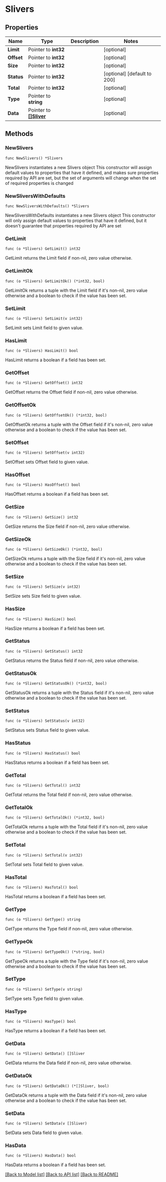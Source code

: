 # Slivers

## Properties

Name | Type | Description | Notes
------------ | ------------- | ------------- | -------------
**Limit** | Pointer to **int32** |  | [optional] 
**Offset** | Pointer to **int32** |  | [optional] 
**Size** | Pointer to **int32** |  | [optional] 
**Status** | Pointer to **int32** |  | [optional] [default to 200]
**Total** | Pointer to **int32** |  | [optional] 
**Type** | Pointer to **string** |  | [optional] 
**Data** | Pointer to [**[]Sliver**](Sliver.md) |  | [optional] 

## Methods

### NewSlivers

`func NewSlivers() *Slivers`

NewSlivers instantiates a new Slivers object
This constructor will assign default values to properties that have it defined,
and makes sure properties required by API are set, but the set of arguments
will change when the set of required properties is changed

### NewSliversWithDefaults

`func NewSliversWithDefaults() *Slivers`

NewSliversWithDefaults instantiates a new Slivers object
This constructor will only assign default values to properties that have it defined,
but it doesn't guarantee that properties required by API are set

### GetLimit

`func (o *Slivers) GetLimit() int32`

GetLimit returns the Limit field if non-nil, zero value otherwise.

### GetLimitOk

`func (o *Slivers) GetLimitOk() (*int32, bool)`

GetLimitOk returns a tuple with the Limit field if it's non-nil, zero value otherwise
and a boolean to check if the value has been set.

### SetLimit

`func (o *Slivers) SetLimit(v int32)`

SetLimit sets Limit field to given value.

### HasLimit

`func (o *Slivers) HasLimit() bool`

HasLimit returns a boolean if a field has been set.

### GetOffset

`func (o *Slivers) GetOffset() int32`

GetOffset returns the Offset field if non-nil, zero value otherwise.

### GetOffsetOk

`func (o *Slivers) GetOffsetOk() (*int32, bool)`

GetOffsetOk returns a tuple with the Offset field if it's non-nil, zero value otherwise
and a boolean to check if the value has been set.

### SetOffset

`func (o *Slivers) SetOffset(v int32)`

SetOffset sets Offset field to given value.

### HasOffset

`func (o *Slivers) HasOffset() bool`

HasOffset returns a boolean if a field has been set.

### GetSize

`func (o *Slivers) GetSize() int32`

GetSize returns the Size field if non-nil, zero value otherwise.

### GetSizeOk

`func (o *Slivers) GetSizeOk() (*int32, bool)`

GetSizeOk returns a tuple with the Size field if it's non-nil, zero value otherwise
and a boolean to check if the value has been set.

### SetSize

`func (o *Slivers) SetSize(v int32)`

SetSize sets Size field to given value.

### HasSize

`func (o *Slivers) HasSize() bool`

HasSize returns a boolean if a field has been set.

### GetStatus

`func (o *Slivers) GetStatus() int32`

GetStatus returns the Status field if non-nil, zero value otherwise.

### GetStatusOk

`func (o *Slivers) GetStatusOk() (*int32, bool)`

GetStatusOk returns a tuple with the Status field if it's non-nil, zero value otherwise
and a boolean to check if the value has been set.

### SetStatus

`func (o *Slivers) SetStatus(v int32)`

SetStatus sets Status field to given value.

### HasStatus

`func (o *Slivers) HasStatus() bool`

HasStatus returns a boolean if a field has been set.

### GetTotal

`func (o *Slivers) GetTotal() int32`

GetTotal returns the Total field if non-nil, zero value otherwise.

### GetTotalOk

`func (o *Slivers) GetTotalOk() (*int32, bool)`

GetTotalOk returns a tuple with the Total field if it's non-nil, zero value otherwise
and a boolean to check if the value has been set.

### SetTotal

`func (o *Slivers) SetTotal(v int32)`

SetTotal sets Total field to given value.

### HasTotal

`func (o *Slivers) HasTotal() bool`

HasTotal returns a boolean if a field has been set.

### GetType

`func (o *Slivers) GetType() string`

GetType returns the Type field if non-nil, zero value otherwise.

### GetTypeOk

`func (o *Slivers) GetTypeOk() (*string, bool)`

GetTypeOk returns a tuple with the Type field if it's non-nil, zero value otherwise
and a boolean to check if the value has been set.

### SetType

`func (o *Slivers) SetType(v string)`

SetType sets Type field to given value.

### HasType

`func (o *Slivers) HasType() bool`

HasType returns a boolean if a field has been set.

### GetData

`func (o *Slivers) GetData() []Sliver`

GetData returns the Data field if non-nil, zero value otherwise.

### GetDataOk

`func (o *Slivers) GetDataOk() (*[]Sliver, bool)`

GetDataOk returns a tuple with the Data field if it's non-nil, zero value otherwise
and a boolean to check if the value has been set.

### SetData

`func (o *Slivers) SetData(v []Sliver)`

SetData sets Data field to given value.

### HasData

`func (o *Slivers) HasData() bool`

HasData returns a boolean if a field has been set.


[[Back to Model list]](../README.md#documentation-for-models) [[Back to API list]](../README.md#documentation-for-api-endpoints) [[Back to README]](../README.md)


